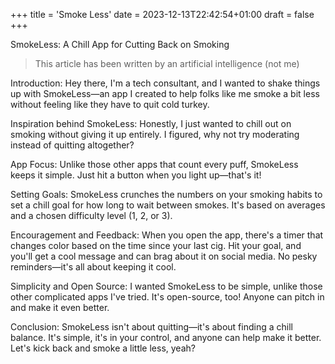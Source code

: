 +++
title = 'Smoke Less'
date = 2023-12-13T22:42:54+01:00
draft = false
+++


SmokeLess: A Chill App for Cutting Back on Smoking
> This article has been written by an artificial intelligence (not me)


Introduction:
Hey there, I'm a tech consultant, and I wanted to shake things up with SmokeLess—an app I created to help folks like me smoke a bit less without feeling like they have to quit cold turkey.

Inspiration behind SmokeLess:
Honestly, I just wanted to chill out on smoking without giving it up entirely. I figured, why not try moderating instead of quitting altogether?

App Focus:
Unlike those other apps that count every puff, SmokeLess keeps it simple. Just hit a button when you light up—that's it!

Setting Goals:
SmokeLess crunches the numbers on your smoking habits to set a chill goal for how long to wait between smokes. It's based on averages and a chosen difficulty level (1, 2, or 3).

Encouragement and Feedback:
When you open the app, there's a timer that changes color based on the time since your last cig. Hit your goal, and you'll get a cool message and can brag about it on social media. No pesky reminders—it's all about keeping it cool.

Simplicity and Open Source:
I wanted SmokeLess to be simple, unlike those other complicated apps I've tried. It's open-source, too! Anyone can pitch in and make it even better.

Conclusion:
SmokeLess isn't about quitting—it's about finding a chill balance. It's simple, it's in your control, and anyone can help make it better. Let's kick back and smoke a little less, yeah?

